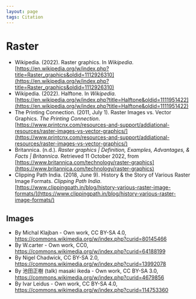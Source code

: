 ```yaml
---
layout: page
tags: Citation 
---
```


# Raster

- Wikipedia. (2022). Raster graphics. In _Wikipedia_. [https://en.wikipedia.org/w/index.php?title=Raster_graphics&oldid=1112926310](https://en.wikipedia.org/w/index.php?title=Raster_graphics&oldid=1112926310)
- Wikipedia. (2022). Halftone. In _Wikipedia_. [https://en.wikipedia.org/w/index.php?title=Halftone&oldid=1111951422](https://en.wikipedia.org/w/index.php?title=Halftone&oldid=1111951422)
- The Printing Connection. (2011, July 1). Raster Images vs. Vector Graphics. _The Printing Connection_. [https://www.printcnx.com/resources-and-support/addiational-resources/raster-images-vs-vector-graphics/](https://www.printcnx.com/resources-and-support/addiational-resources/raster-images-vs-vector-graphics/)
- Britannica. (n.d.). _Raster graphics | Definition, Examples, Advantages, & Facts | Britannica_. Retrieved 11 October 2022, from [https://www.britannica.com/technology/raster-graphics](https://www.britannica.com/technology/raster-graphics)
- Clipping Path India. (2018, June 9). History & the Story of Various Raster Image Formats. _Clipping Path India_. [https://www.clippingpath.in/blog/history-various-raster-image-formats/](https://www.clippingpath.in/blog/history-various-raster-image-formats/)

## Images

- By Michal Klajban - Own work, CC BY-SA 4.0, https://commons.wikimedia.org/w/index.php?curid=80145466
- By W.carter - Own work, CC0, https://commons.wikimedia.org/w/index.php?curid=64188199
- By Nigel Chadwick, CC BY-SA 2.0, https://commons.wikimedia.org/w/index.php?curid=13992078
- By 池田正樹 (talk) masaki ikeda - Own work, CC BY-SA 3.0, https://commons.wikimedia.org/w/index.php?curid=4679856
- By Ivar Leidus - Own work, CC BY-SA 4.0, https://commons.wikimedia.org/w/index.php?curid=114753360